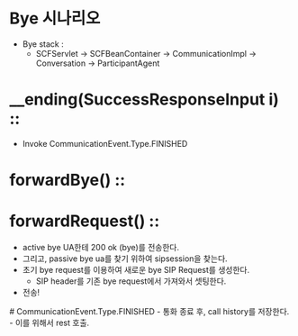 # Bye 시나리오

- Bye stack :
  - SCFServlet -> SCFBeanContainer -> CommunicationImpl -> Conversation -> ParticipantAgent


<Conversation>

  # __ending(SuccessResponseInput i) ::

  - Invoke <CallBean> CommunicationEvent.Type.FINISHED


<ParticipantAgent>

  # forwardBye() ::

  # forwardRequest() ::
  - active bye UA한테 200 ok (bye)를 전송한다.
  - 그리고, passive bye ua를 찾기 위하여 sipsession을 찾는다.
  - 초기 bye request를 이용하여 새로운 bye SIP Request를 생성한다.
    - SIP header를 기존 bye request에서 가져와서 셋팅한다.
  - 전송!

<CallBean>
  # CommunicationEvent.Type.FINISHED
  - 통화 종료 후, call history를 저장한다.
  - 이를 위해서 rest 호출.
